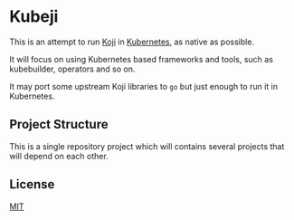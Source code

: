 # Kubeji

This is an attempt to run [Koji](https://pagure.io/koji) in [Kubernetes](https://kubernetes.io),
as native as possible.

It will focus on using Kubernetes based frameworks and tools, such as kubebuilder, operators and so on.

It may port some upstream Koji libraries to `go` but just enough to run it in Kubernetes.

## Project Structure

This is a single repository project which will contains several projects
that will depend on each other.

## License

[MIT](./LICENSE)
